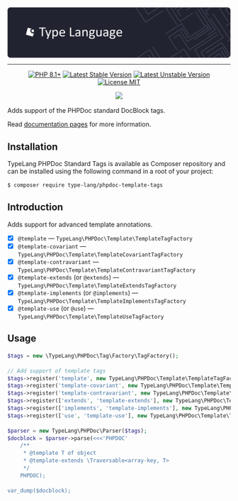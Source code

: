 <a href="https://github.com/php-type-language" target="_blank">
    <img align="center" src="https://github.com/php-type-language/.github/blob/master/assets/dark.png?raw=true">
</a>

---

<p align="center">
    <a href="https://packagist.org/packages/type-lang/phpdoc-template-tags"><img src="https://poser.pugx.org/type-lang/phpdoc-template-tags/require/php?style=for-the-badge" alt="PHP 8.1+"></a>
    <a href="https://packagist.org/packages/type-lang/phpdoc-template-tags"><img src="https://poser.pugx.org/type-lang/phpdoc-template-tags/version?style=for-the-badge" alt="Latest Stable Version"></a>
    <a href="https://packagist.org/packages/type-lang/phpdoc-template-tags"><img src="https://poser.pugx.org/type-lang/phpdoc-template-tags/v/unstable?style=for-the-badge" alt="Latest Unstable Version"></a>
    <a href="https://raw.githubusercontent.com/php-type-language/phpdoc-template-tags/blob/master/LICENSE"><img src="https://poser.pugx.org/type-lang/phpdoc-template-tags/license?style=for-the-badge" alt="License MIT"></a>
</p>
<p align="center">
    <a href="https://github.com/php-type-language/phpdoc-template-tags/actions"><img src="https://github.com/php-type-language/phpdoc-template-tags/workflows/tests/badge.svg"></a>
</p>

Adds support of the PHPDoc standard DocBlock tags.

Read [documentation pages](https://phpdoc.io) for more information.

## Installation

TypeLang PHPDoc Standard Tags is available as Composer repository and can
be installed using the following command in a root of your project:

```sh
$ composer require type-lang/phpdoc-template-tags
```

## Introduction

Adds support for advanced template annotations.

- [x] `@template` — `TypeLang\PHPDoc\Template\TemplateTagFactory`
- [x] `@template-covariant` — `TypeLang\PHPDoc\Template\TemplateCovariantTagFactory`
- [x] `@template-contravariant` — `TypeLang\PHPDoc\Template\TemplateContravariantTagFactory`
- [x] `@template-extends` (or `@extends`) — `TypeLang\PHPDoc\Template\TemplateExtendsTagFactory`
- [x] `@template-implements` (or `@implements`) — `TypeLang\PHPDoc\Template\TemplateImplementsTagFactory`
- [x] `@template-use` (or `@use`) — `TypeLang\PHPDoc\Template\TemplateUseTagFactory`

## Usage

```php
$tags = new \TypeLang\PHPDoc\Tag\Factory\TagFactory();

// Add support of template tags
$tags->register('template', new TypeLang\PHPDoc\Template\TemplateTagFactory());
$tags->register('template-covariant', new TypeLang\PHPDoc\Template\TemplateCovariantTagFactory());
$tags->register('template-contravariant', new TypeLang\PHPDoc\Template\TemplateContravariantTagFactory());
$tags->register(['extends', 'template-extends'], new TypeLang\PHPDoc\Template\TemplateExtendsTagFactory());
$tags->register(['implements', 'template-implements'], new TypeLang\PHPDoc\Template\TemplateImplementsTagFactory());
$tags->register(['use', 'template-use'], new TypeLang\PHPDoc\Template\TemplateUseTagFactory());

$parser = new TypeLang\PHPDoc\Parser($tags);
$docblock = $parser->parse(<<<'PHPDOC'
    /**
     * @template T of object
     * @template-extends \Traversable<array-key, T>
     */
    PHPDOC);

var_dump($docblock);
```
